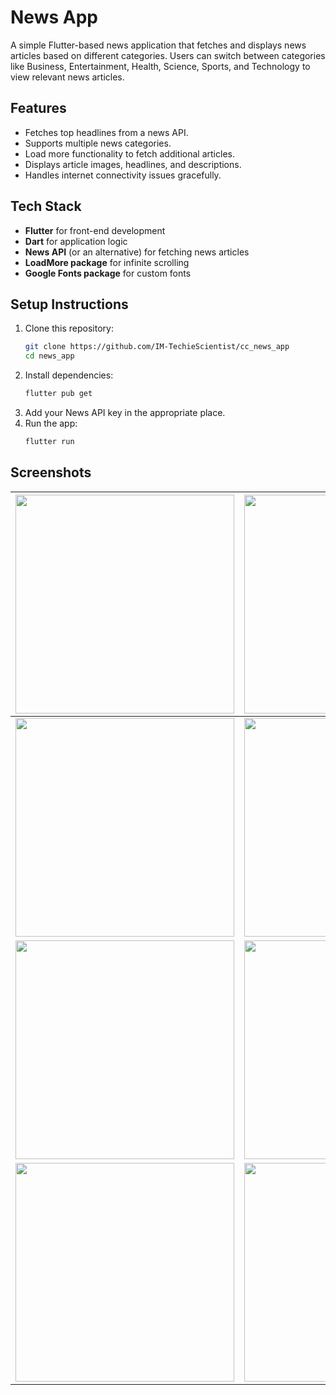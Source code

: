 # News App

A simple Flutter-based news application that fetches and displays news articles based on different categories. Users can switch between categories like Business, Entertainment, Health, Science, Sports, and Technology to view relevant news articles.

## Features
- Fetches top headlines from a news API.
- Supports multiple news categories.
- Load more functionality to fetch additional articles.
- Displays article images, headlines, and descriptions.
- Handles internet connectivity issues gracefully.

## Tech Stack
- **Flutter** for front-end development
- **Dart** for application logic
- **News API** (or an alternative) for fetching news articles
- **LoadMore package** for infinite scrolling
- **Google Fonts package** for custom fonts

## Setup Instructions
1. Clone this repository:
   ```bash
   git clone https://github.com/IM-TechieScientist/cc_news_app
   cd news_app
   ```
2. Install dependencies:
   ```bash
   flutter pub get
   ```
3. Add your News API key in the appropriate place.
4. Run the app:
   ```bash
   flutter run
   ```

## Screenshots
| <img src="https://github.com/user-attachments/assets/68082d4f-294b-4fd5-80b1-29515151a325" style="width: 350px;"/> | <img src="https://github.com/user-attachments/assets/acf201a0-b628-49e3-b86b-9fdc60532a1f" style="width: 350px;"/> |
|--|--|
| <img src="https://github.com/user-attachments/assets/6c2ad2a3-5c4a-4645-996b-dbf2d42e7e31" style="width: 350px;"/> | <img src="https://github.com/user-attachments/assets/5caab6de-f593-4a13-aec9-12c6c13f34b8" style="width: 350px;"/> |
| <img src="https://github.com/user-attachments/assets/38e8cab4-0b0c-4ef6-9e77-19392350add4" style="width: 350px;"/> | <img src="https://github.com/user-attachments/assets/fea501de-8c97-4ea9-b028-37b133a2bad1" style="width: 350px;"/> |
| <img src="https://github.com/user-attachments/assets/cdfa6fa5-7249-4ad0-99fd-32e2ed91144c" style="width: 350px;"/> | <img src="https://github.com/user-attachments/assets/01663baa-d057-469d-b952-3e16357a0c37" style="width: 350px;"/> |